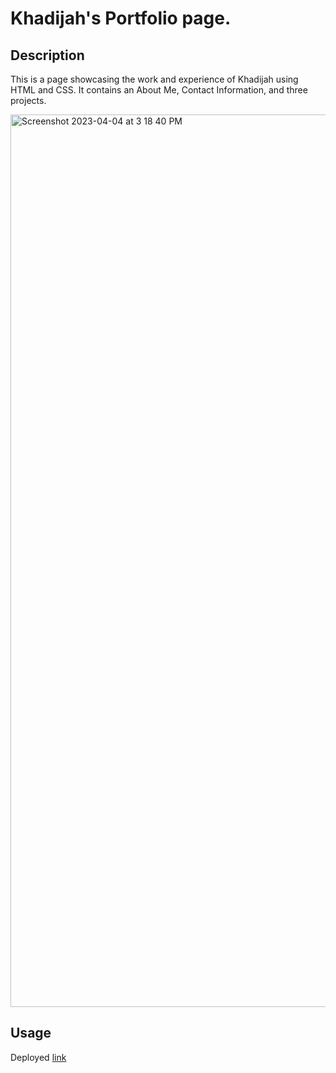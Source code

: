 # Khadijah's Portfolio page.

## Description
This is a page showcasing the work and experience of Khadijah using HTML and CSS. It contains an About Me, Contact Information, and three projects. 

<img width="1428" alt="Screenshot 2023-04-04 at 3 18 40 PM" src="https://user-images.githubusercontent.com/128011155/229916282-79076124-5ef9-4292-9cf5-e7282dde4cb1.png">

## Usage
Deployed [link](https://kali20987.github.io/Khadijah-Portfolio/)
